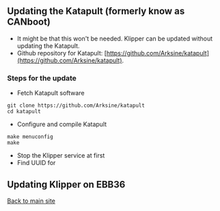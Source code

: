 ## Updating the Katapult (formerly know as CANboot)
* It might be that this won't be needed. Klipper can be updated without updating the Katapult.
* Github repository for Katapult: [https://github.com/Arksine/katapult](https://github.com/Arksine/katapult).

### Steps for the update
* Fetch Katapult software
```
git clone https://github.com/Arksine/katapult
cd katapult
```
* Configure and compile Katapult
```
make menuconfig
make
```
* Stop the Klipper service at first
* Find UUID for 

## Updating Klipper on EBB36


[Back to main site](README.md)
